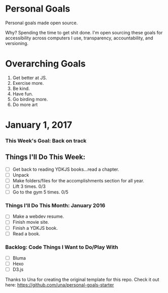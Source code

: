 Personal Goals
==============

Personal goals made open source.

Why? Spending the time to get shit done. I'm open sourcing these goals for accessibility across computers I use, transparency, accountability, and versioning.

# Overarching Goals

1. Get better at JS.
2. Exercise more.
3. Be kind.
4. Have fun.
5. Go birding more.
6. Do more art

# January 1, 2017

### This Week's Goal: Back on track

## Things I'll Do This Week:

- [ ] Get back to reading YDKJS books...read a chapter.
- [ ] Unpack
- [ ] Make folders/files for the accomplishments section for all year.
- [ ] Lift 3 times.  0/3
- [ ] Go to the gym 5 times. 0/5

### Things I'll Do This Month: January 2016

- [ ] Make a webdev resume.
- [ ] Finish movie site.
- [ ] Finish a YDKJS book.
- [ ] Read a book.

### Backlog: Code Things I Want to Do/Play With

- [ ] Bluma
- [ ] Hexo
- [ ] D3.js

Thanks to Una for creating the original template for this repo. Check it out here: https://github.com/una/personal-goals-starter